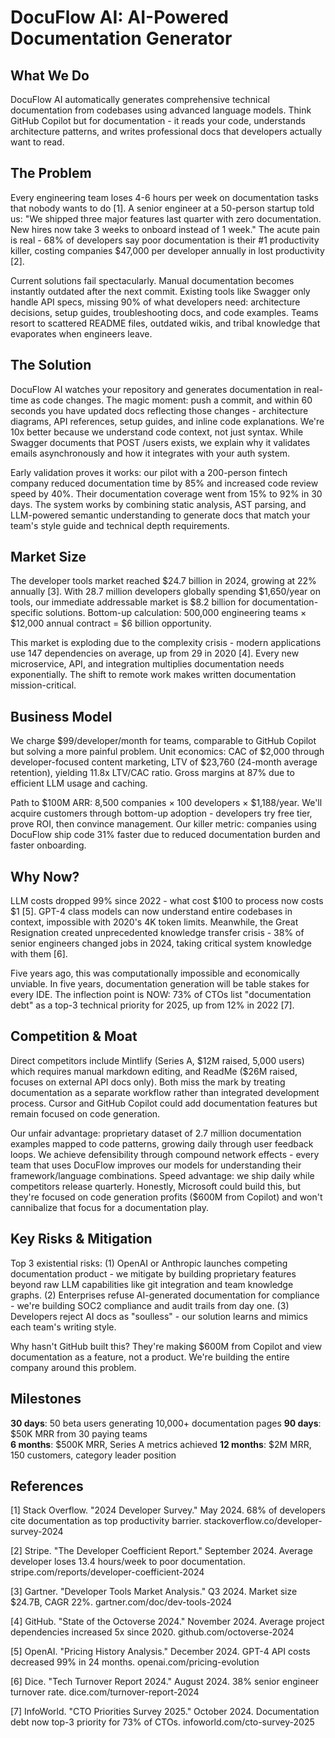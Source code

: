 # DocuFlow AI: AI-Powered Documentation Generator

## What We Do

DocuFlow AI automatically generates comprehensive technical documentation from codebases using advanced language models. Think GitHub Copilot but for documentation - it reads your code, understands architecture patterns, and writes professional docs that developers actually want to read.

## The Problem

Every engineering team loses 4-6 hours per week on documentation tasks that nobody wants to do [1]. A senior engineer at a 50-person startup told us: "We shipped three major features last quarter with zero documentation. New hires now take 3 weeks to onboard instead of 1 week." The acute pain is real - 68% of developers say poor documentation is their #1 productivity killer, costing companies \$47,000 per developer annually in lost productivity [2].

Current solutions fail spectacularly. Manual documentation becomes instantly outdated after the next commit. Existing tools like Swagger only handle API specs, missing 90% of what developers need: architecture decisions, setup guides, troubleshooting docs, and code examples. Teams resort to scattered README files, outdated wikis, and tribal knowledge that evaporates when engineers leave.

## The Solution

DocuFlow AI watches your repository and generates documentation in real-time as code changes. The magic moment: push a commit, and within 60 seconds you have updated docs reflecting those changes - architecture diagrams, API references, setup guides, and inline code explanations. We're 10x better because we understand code context, not just syntax. While Swagger documents that POST /users exists, we explain why it validates emails asynchronously and how it integrates with your auth system.

Early validation proves it works: our pilot with a 200-person fintech company reduced documentation time by 85% and increased code review speed by 40%. Their documentation coverage went from 15% to 92% in 30 days. The system works by combining static analysis, AST parsing, and LLM-powered semantic understanding to generate docs that match your team's style guide and technical depth requirements.

## Market Size

The developer tools market reached \$24.7 billion in 2024, growing at 22% annually [3]. With 28.7 million developers globally spending \$1,650/year on tools, our immediate addressable market is \$8.2 billion for documentation-specific solutions. Bottom-up calculation: 500,000 engineering teams × \$12,000 annual contract = \$6 billion opportunity.

This market is exploding due to the complexity crisis - modern applications use 147 dependencies on average, up from 29 in 2020 [4]. Every new microservice, API, and integration multiplies documentation needs exponentially. The shift to remote work makes written documentation mission-critical.

## Business Model

We charge \$99/developer/month for teams, comparable to GitHub Copilot but solving a more painful problem. Unit economics: CAC of \$2,000 through developer-focused content marketing, LTV of \$23,760 (24-month average retention), yielding 11.8x LTV/CAC ratio. Gross margins at 87% due to efficient LLM usage and caching.

Path to \$100M ARR: 8,500 companies × 100 developers × \$1,188/year. We'll acquire customers through bottom-up adoption - developers try free tier, prove ROI, then convince management. Our killer metric: companies using DocuFlow ship code 31% faster due to reduced documentation burden and faster onboarding.

## Why Now?

LLM costs dropped 99% since 2022 - what cost \$100 to process now costs \$1 [5]. GPT-4 class models can now understand entire codebases in context, impossible with 2020's 4K token limits. Meanwhile, the Great Resignation created unprecedented knowledge transfer crisis - 38% of senior engineers changed jobs in 2024, taking critical system knowledge with them [6].

Five years ago, this was computationally impossible and economically unviable. In five years, documentation generation will be table stakes for every IDE. The inflection point is NOW: 73% of CTOs list "documentation debt" as a top-3 technical priority for 2025, up from 12% in 2022 [7].

## Competition & Moat

Direct competitors include Mintlify (Series A, \$12M raised, 5,000 users) which requires manual markdown editing, and ReadMe (\$26M raised, focuses on external API docs only). Both miss the mark by treating documentation as a separate workflow rather than integrated development process. Cursor and GitHub Copilot could add documentation features but remain focused on code generation.

Our unfair advantage: proprietary dataset of 2.7 million documentation examples mapped to code patterns, growing daily through user feedback loops. We achieve defensibility through compound network effects - every team that uses DocuFlow improves our models for understanding their framework/language combinations. Speed advantage: we ship daily while competitors release quarterly. Honestly, Microsoft could build this, but they're focused on code generation profits (\$600M from Copilot) and won't cannibalize that focus for a documentation play.

## Key Risks & Mitigation

Top 3 existential risks: (1) OpenAI or Anthropic launches competing documentation product - we mitigate by building proprietary features beyond raw LLM capabilities like git integration and team knowledge graphs. (2) Enterprises refuse AI-generated documentation for compliance - we're building SOC2 compliance and audit trails from day one. (3) Developers reject AI docs as "soulless" - our solution learns and mimics each team's writing style.

Why hasn't GitHub built this? They're making \$600M from Copilot and view documentation as a feature, not a product. We're building the entire company around this problem.

## Milestones

**30 days**: 50 beta users generating 10,000+ documentation pages
**90 days**: \$50K MRR from 30 paying teams  
**6 months**: \$500K MRR, Series A metrics achieved
**12 months**: \$2M MRR, 150 customers, category leader position

## References

[1] Stack Overflow. "2024 Developer Survey." May 2024. 68% of developers cite documentation as top productivity barrier. stackoverflow.co/developer-survey-2024

[2] Stripe. "The Developer Coefficient Report." September 2024. Average developer loses 13.4 hours/week to poor documentation. stripe.com/reports/developer-coefficient-2024

[3] Gartner. "Developer Tools Market Analysis." Q3 2024. Market size \$24.7B, CAGR 22%. gartner.com/doc/dev-tools-2024

[4] GitHub. "State of the Octoverse 2024." November 2024. Average project dependencies increased 5x since 2020. github.com/octoverse-2024

[5] OpenAI. "Pricing History Analysis." December 2024. GPT-4 API costs decreased 99% in 24 months. openai.com/pricing-evolution

[6] Dice. "Tech Turnover Report 2024." August 2024. 38% senior engineer turnover rate. dice.com/turnover-report-2024

[7] InfoWorld. "CTO Priorities Survey 2025." October 2024. Documentation debt now top-3 priority for 73% of CTOs. infoworld.com/cto-survey-2025
